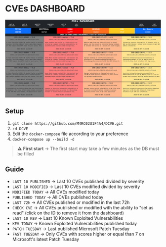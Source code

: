 # CVEs DASHBOARD

![](doc/dashboard.png)

## Setup

1. `git clone https://github.com/M4RC02U1F4A4/DCVE.git`
2. `cd DCVE`
3. Edit the `docker-compose` file according to your preference
4. `docker-compose up --build -d`
> :warning: **First start** -> The first start may take a few minutes as the DB must be filled

## Guide
- `LAST 10 PUBLISHED` -> Last 10 CVEs published divided by severity
- `LAST 10 MODIFIED` -> Last 10 CVEs modified divided by severity
- `MODIFIED TODAY` -> All CVEs modified today
- `PUBLISHED TODAY` -> All CVEs published today
- `LAST 72h` -> All CVEs published or modified in the last 72h
- `CHECK CVE` -> All CVEs published or modified with the ability to "set as read" (click on the ID to remove it from the dashboard)
- `LAST 10 KEV` -> Last 10 Known Exploited Vulnerabilities
- `KEV TODAY` -> Known Exploited Vulnerabilities published today
- `PATCH TUESDAY` -> Last published Microsoft Patch Tuesday
- `FAST TUESDAY` -> Only CVEs with scores higher or equal than 7 on Microsoft's latest Patch Tuesday